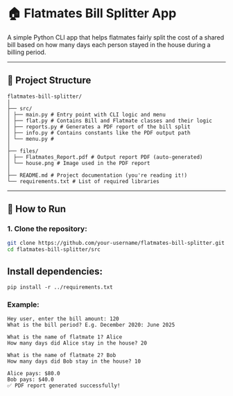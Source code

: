 # 🏠 Flatmates Bill Splitter App

A simple Python CLI app that helps flatmates fairly split the cost of a shared bill based on how many days each person stayed in the house during a billing period.

---

## 📂 Project Structure
```
flatmates-bill-splitter/
│
├── src/
│ ├── main.py # Entry point with CLI logic and menu
│ ├── flat.py # Contains Bill and Flatmate classes and their logic
│ ├── reports.py # Generates a PDF report of the bill split
│ ├── info.py # Contains constants like the PDF output path
│ └── menu.py #
│
├── files/
│ ├── Flatmates_Report.pdf # Output report PDF (auto-generated)
│ └── house.png # Image used in the PDF report 
│
├── README.md # Project documentation (you're reading it!)
└── requirements.txt # List of required libraries 
```

---

## 🚀 How to Run

### 1. **Clone the repository:**

```bash
git clone https://github.com/your-username/flatmates-bill-splitter.git
cd flatmates-bill-splitter/src
```

## Install dependencies:
```
pip install -r ../requirements.txt
```

### Example:
```
Hey user, enter the bill amount: 120
What is the bill period? E.g. December 2020: June 2025

What is the name of flatmate 1? Alice
How many days did Alice stay in the house? 20

What is the name of flatmate 2? Bob
How many days did Bob stay in the house? 10

Alice pays: $80.0
Bob pays: $40.0
✅ PDF report generated successfully!
```